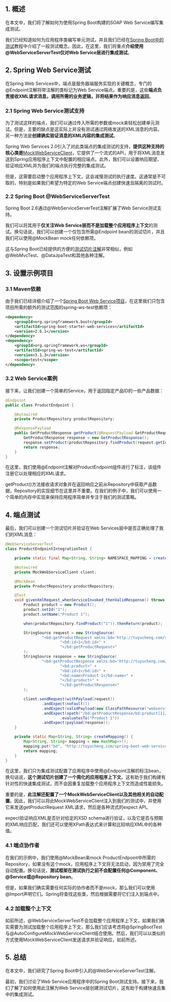 ## 1. 概述

在本文中，我们将了解如何为使用Spring Boot构建的SOAP Web Service编写集成测试。

我们已经知道如何为应用程序类编写单元测试，并且我们已经在[Spring Boot中的测试](https://www.baeldung.com/spring-boot-testing)教程中介绍了一般测试概念。因此，在这里，我们将重点**介绍使用@WebServiceServerTest仅对Web Service层进行集成测试**。

## 2. Spring Web Service测试

在Spring Web Services中，端点是服务器端服务实现的关键概念，专门的@Endpoint注解将带注解的类标记为Web Service端点。重要的是，这些**端点负责接收XML请求消息，调用所需的业务逻辑，并将结果作为响应消息返回**。

### 2.1 Spring Web Service测试支持

为了测试这样的端点，我们可以通过传入所需的参数或mock来轻松创建单元测试。但是，主要的缺点是这实际上并没有测试通过网络发送的XML消息的内容。另一种方法是**创建确实验证消息的XML内容的集成测试**。

Spring Web Services 2.0引入了对此类端点的集成测试的支持，**提供这种支持的核心类是**[MockWebServiceClient](https://docs.spring.io/spring-ws/docs/current/api/org/springframework/ws/test/server/MockWebServiceClient.html)，它提供了一个流式的API，用于将XML消息发送到Spring应用程序上下文中配置的相应端点。此外，我们可以设置响应期望、验证响应XML并为我们的端点执行完整的集成测试。

但是，这需要启动整个应用程序上下文，这会减慢测试的执行速度。这通常是不可取的，特别是如果我们希望为特定的Web Service端点创建快速且隔离的测试时。

### 2.2 Spring Boot @WebServiceServerTest

Spring Boot 2.6通过@WebServiceServerTest注解扩展了Web Service测试支持。

我们可以将其用于**仅关注Web Service层而不是加载整个应用程序上下文**的测试。换句话说，我们可以创建一个仅包含所需@Endpoint bean的测试切片，并且我们可以使用@MockBean mock任何依赖项。

这与Spring Boot已经提供的方便的[测试切片注解](https://www.baeldung.com/spring-tests#5-using-test-slices)非常相似，例如@WebMvcTest、@DataJpaTest和其他各种注解。

## 3. 设置示例项目

### 3.1 Maven依赖

由于我们已经详细介绍了一个[Spring Boot Web Service项目](https://www.baeldung.com/spring-boot-soap-web-service)，在这里我们只包含项目所需的额外的测试范围的spring-ws-test依赖项：

```xml
<dependency>
    <groupId>org.springframework.boot</groupId>
    <artifactId>spring-boot-starter-web-services</artifactId>
    <version>2.6.1</version>
</dependency>
<dependency>
    <groupId>org.springframework.ws</groupId>
    <artifactId>spring-ws-test</artifactId>
    <version>3.1.3</version>
    <scope>test</scope>
</dependency>
```

### 3.2 Web Service案例

接下来，让我们创建一个简单的Service，用于返回指定产品ID的一些产品数据：

```java
@Endpoint
public class ProductEndpoint {

    @Autowired
    private ProductRepository productRepository;

    @ResponsePayload
    public GetProductResponse getProduct(@RequestPayload GetProductRequest request) {
        GetProductResponse response = new GetProductResponse();
        response.setProduct(productRepository.findProduct(request.getId()));
        return response;
    }
}
```

在这里，我们使用@Endpoint注解对ProductEndpoint组件进行了标注，该组件注册它以处理相应的XML请求。

getProduct()方法接收请求对象并在返回响应之前从Repository中获取产品数据，Repository的实现细节在这里并不重要。在我们的例子中，我们可以使用一个简单的内存中实现来保持应用程序简单并专注于我们的测试策略。

## 4. 端点测试

最后，我们可以创建一个测试切片并验证在Web Services层中是否正确处理了我们的XML消息：

```java
@WebServiceServerTest
class ProductEndpointIntegrationTest {

    private static final Map<String, String> NAMESPACE_MAPPING = createMapping();

    @Autowired
    private MockWebServiceClient client;

    @MockBean
    private ProductRepository productRepository;

    @Test
    void givenXmlRequest_whenServiceInvoked_thenValidResponse() throws IOException {
        Product product = new Product();
        product.setId("1");
        product.setName("Product 1");

        when(productRepository.findProduct("1")).thenReturn(product);

        StringSource request = new StringSource(
                "<bd:getProductRequest xmlns:bd='http://tuyucheng.com/spring-boot-web-service'>" +
                        "<bd:id>1</bd:id>" +
                        "</bd:getProductRequest>"
        );
        StringSource response = new StringSource(
                "<bd:getProductResponse xmlns:bd='http://tuyucheng.com/spring-boot-web-service'>" +
                        "<bd:product>" +
                        "<bd:id>1</bd:id>" +
                        "<bd:name>Product 1</bd:name>" +
                        "</bd:product>" +
                        "</bd:getProductResponse>"
        );

        client.sendRequest(withPayload(request))
                .andExpect(noFault())
                .andExpect(validPayload(new ClassPathResource("webservice/products.xsd")))
                .andExpect(xpath("/bd:getProductResponse/bd:product[1]/bd:name", NAMESPACE_MAPPING)
                        .evaluatesTo("Product 1"))
                .andExpect(payload(response));
    }

    private static Map<String, String> createMapping() {
        Map<String, String> mapping = new HashMap<>();
        mapping.put("bd", "http://tuyucheng.com/spring-boot-web-service");
        return mapping;
    }
}
```

在这里，我们只为集成测试配置了应用程序中使用@Endpoint注解的标注bean，换句话说，**这个测试切片创建了一个简化的应用程序上下文**。这有助于我们构建有针对性的快速集成测试，而不会因重复加载整个应用程序上下文而造成性能损失。

重要的是，**此注解还配置了一个MockWebServiceClient以及其他相关的自动配置**。因此，我们可以将此MockWebServiceClient注入到我们的测试中，并使用它来发送getProductRequest XML请求，然后是各种流式的expect API。

expect验证响应XML是否针对给定的XSD schema进行验证，以及它是否与预期的XML响应匹配，我们还可以使用XPath表达式来计算和比较响应XML中的各种值。

### 4.1 端点协作者

在我们的示例中，我们使用@MockBean来mock ProductEndpoint中所需的Repository，如果没有这个mock，应用程序上下文将无法启动，因为禁用了完全自动配置。换句话说，**测试框架在测试执行之前不会配置任何@Component、@Service或@Repository bean**。

但是，如果我们确实需要任何实际的协作者而不是mock，那么我们可以使用@Import声明它们。Spring将查找这些类，然后根据需要将它们注入到端点中。

### 4.2 加载整个上下文

如前所述，@WebServiceServerTest不会加载整个应用程序上下文，如果我们确实需要为测试加载整个应用程序上下文，那么我们应该考虑将@SpringBootTest与@AutoConfigureMockWebServiceClient结合使用。然后，我们可以以类似的方式使用MockWebServiceClient发送请求并验证响应，如前所述。

## 5. 总结

在本文中，我们研究了Spring Boot中引入的@WebServiceServerTest注解。

最初，我们讨论了Web Service应用程序中的Spring Boot测试支持。接下来，我们了解了如何使用此注解为Web Service层创建测试切片，这有助于构建快速且集中的集成测试。